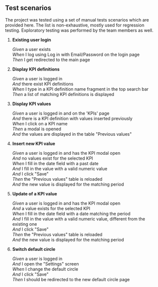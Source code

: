 ## Test scenarios

The project was tested using a set of manual tests scenarios which are provided here. The list is non-exhaustive, mostly used for regression testing. Exploratory testing was performed by the team members as well.

1. **Existing user login**

   *Given* a user exists  
   *When* I log using Log in with Email/Password on the login page  
   *Then* I get redirected to the main page  


2. **Display KPI definitions**

   *Given* a user is logged in  
   *And* there exist KPI definitions  
   *When* I type in a KPI definition name fragment in the top search bar  
   *Then* a list of matching KPI definitions is displayed  


3. **Display KPI values**

   *Given* a user is logged in and on the 'KPIs' page  
   *And* there is a KPI definition with values inserted previously  
   *When* I click on a KPI name  
   *Then* a modal is opened  
   *And* the values are displayed in the table "Previous values"  


4. **Insert new KPI value**

   *Given* a user is logged in and has the KPI modal open  
   *And* no values exist for the selected KPI  
   *When* I fill in the date field with a past date  
   *And* I fill in the value with a valid numeric value  
   *And* I click "Save"  
   *Then* the "Previous values" table is reloaded  
   *And* the new value is displayed for the matching period  


5. **Update of a KPI value**

   *Given* a user is logged in and has the KPI modal open  
   *And* a value exists for the selected KPI  
   *When* I fill in the date field with a date matching the period  
   *And* I fill in the value with a valid numeric value, different from the existing one  
   *And* I click "Save"  
   *Then* the "Previous values" table is reloaded  
   *And* the new value is displayed for the matching period  


6. **Switch default circle**

   *Given* a user is logged in   
   *And* I open the "Settings" screen   
   *When* I change the default circle  
   *And* I click "Save"  
   *Then* I should be redirected to the new default circle page  




